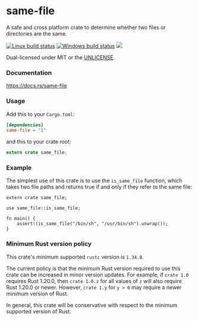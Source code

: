 same-file
=========
A safe and cross platform crate to determine whether two files or directories
are the same.

[![Linux build status](https://api.travis-ci.org/BurntSushi/same-file.png)](https://travis-ci.org/BurntSushi/same-file)
[![Windows build status](https://ci.appveyor.com/api/projects/status/github/BurntSushi/same-file?svg=true)](https://ci.appveyor.com/project/BurntSushi/same-file)
[![](http://meritbadge.herokuapp.com/same-file)](https://crates.io/crates/same-file)

Dual-licensed under MIT or the [UNLICENSE](http://unlicense.org).

### Documentation

https://docs.rs/same-file

### Usage

Add this to your `Cargo.toml`:

```toml
[dependencies]
same-file = "1"
```

and this to your crate root:

```rust
extern crate same_file;
```

### Example

The simplest use of this crate is to use the `is_same_file` function, which
takes two file paths and returns true if and only if they refer to the same
file:

```rust,no_run
extern crate same_file;

use same_file::is_same_file;

fn main() {
    assert!(is_same_file("/bin/sh", "/usr/bin/sh").unwrap());
}
```

### Minimum Rust version policy

This crate's minimum supported `rustc` version is `1.34.0`.

The current policy is that the minimum Rust version required to use this crate
can be increased in minor version updates. For example, if `crate 1.0` requires
Rust 1.20.0, then `crate 1.0.z` for all values of `z` will also require Rust
1.20.0 or newer. However, `crate 1.y` for `y > 0` may require a newer minimum
version of Rust.

In general, this crate will be conservative with respect to the minimum
supported version of Rust.
